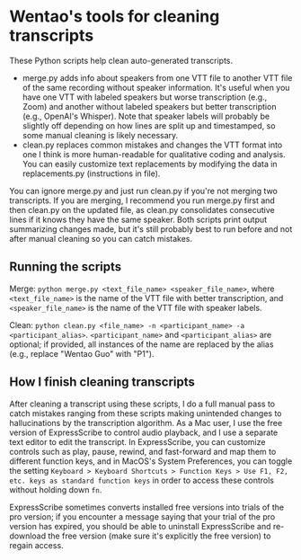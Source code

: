 # Wentao's tools for cleaning transcripts

These Python scripts help clean auto-generated transcripts.
- merge.py adds info about speakers from one VTT file to another VTT file of the same recording without speaker information. It's useful when you have one VTT with labeled speakers but worse transcription (e.g., Zoom) and another without labeled speakers but better transcription (e.g., OpenAI's Whisper). Note that speaker labels will probably be slightly off depending on how lines are split up and timestamped, so some manual cleaning is likely necessary.
- clean.py replaces common mistakes and changes the VTT format into one I think is more human-readable for qualitative coding and analysis. You can easily customize text replacements by modifying the data in replacements.py (instructions in file).

You can ignore merge.py and just run clean.py if you're not merging two transcripts. If you are merging, I recommend you run merge.py first and then clean.py on the updated file, as clean.py consolidates consecutive lines if it knows they have the same speaker. Both scripts print output summarizing changes made, but it's still probably best to run before and not after manual cleaning so you can catch mistakes.

## Running the scripts

Merge: ``python merge.py <text_file_name> <speaker_file_name>``, where ``<text_file_name>`` is the name of the VTT file with better transcription, and ``<speaker_file_name>`` is the name of the VTT file with speaker labels. 

Clean: ``python clean.py <file_name> -n <participant_name> -a <participant_alias>``. ``<participant_name>`` and ``<participant_alias>`` are optional; if provided, all instances of the name are replaced by the alias (e.g., replace "Wentao Guo" with "P1").

## How I finish cleaning transcripts

After cleaning a transcript using these scripts, I do a full manual pass to catch mistakes ranging from these scripts making unintended changes to hallucinations by the transcription algorithm. As a Mac user, I use the free version of ExpressScribe to control audio playback, and I use a separate text editor to edit the transcript. In ExpressScribe, you can customize controls such as play, pause, rewind, and fast-forward and map them to different function keys, and in MacOS's System Preferences, you can toggle the setting ``Keyboard > Keyboard Shortcuts > Function Keys > Use F1, F2, etc. keys as standard function keys`` in order to access these controls without holding down ``fn``.

ExpressScribe sometimes converts installed free versions into trials of the pro version; if you encounter a message saying that your trial of the pro version has expired, you should be able to uninstall ExpressScribe and re-download the free version (make sure it's explicitly the free version) to regain access.